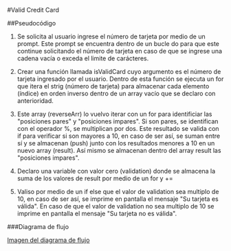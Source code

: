 #Valid Credit Card

##Pseudocódigo

1. Se solicita al usuario ingrese el número de tarjeta por medio de un prompt. Este prompt se encuentra dentro de un bucle do para que este continue solicitando el número de tarjeta en caso de que se ingrese una cadena vacía o exceda el limite de carácteres.

2. Crear una función llamada isValidCard cuyo argumento es el número de tarjeta ingresado por el usuario. Dentro de esta función se ejecuta un for que itera el strig (número de tarjeta) para almacenar cada elemento (índice) en orden inverso dentro de un array vacío que se declaro con anterioridad.

3. Este array (reverseArr) lo vuelvo iterar con un for para identificiar las "posiciones pares" y "posiciones impares". Si son pares, se identifican con el operador %, se multiplican por dos. Este resultado se valida con if para verificar si son mayores a 10, en caso de ser así, se suman entre sí y se almacenan (push) junto con los resultados menores a 10 en un nuevo array (result).
Así mismo se almacenan dentro del array result las "posiciones impares".

4. Declaro una variable con valor cero (validation) donde se almacena la suma de los valores de result por medio de un for y +=

5. Valiso por medio de un if else que el valor de validation sea multiplo de 10, en caso de ser así, se imprime en pantalla el mensaje "Su tarjeta es válida". En caso de que el valor de validation no sea multiplo de 10 se imprime en pantalla el mensaje "Su tarjeta no es válida".

###Diagrama de flujo

[Imagen del diagrama de flujo](https://goo.gl/zuTjiw)
